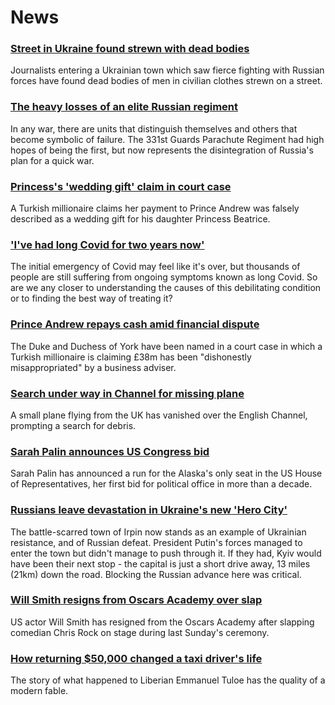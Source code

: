 # News
### [Street in Ukraine found strewn with dead bodies](https://www.bbc.com/news/world-europe-60967463)
Journalists entering a Ukrainian town which saw fierce fighting with Russian forces have found dead bodies of men in civilian clothes strewn on a street.   
### [The heavy losses of an elite Russian regiment](https://www.bbc.com/news/world-europe-60946340)
 In any war, there are units that distinguish themselves and others that become symbolic of failure. The 331st Guards Parachute Regiment had high hopes of being the first, but now represents the disintegration of Russia's plan for a quick war.
### [Princess's 'wedding gift' claim in court case](https://www.bbc.com/news/uk-60967996)
A Turkish millionaire claims her payment to Prince Andrew was falsely described as a wedding gift for his daughter Princess Beatrice.
### ['I've had long Covid for two years now'](https://www.bbc.com/news/world-60708123)
The initial emergency of Covid may feel like it's over, but thousands of people are still suffering from ongoing symptoms known as long Covid. So are we any closer to understanding the causes of this debilitating condition or to finding the best way of treating it?
### [Prince Andrew repays cash amid financial dispute](https://www.bbc.com/news/uk-60961791)
The Duke and Duchess of York have been named in a court case in which a Turkish millionaire is claiming £38m has been "dishonestly misappropriated" by a business adviser.
### [Search under way in Channel for missing plane](https://www.bbc.com/news/uk-60970636)
A small plane flying from the UK has vanished over the English Channel, prompting a search for debris.
### [Sarah Palin announces US Congress bid](https://www.bbc.com/news/world-us-canada-60964852)
Sarah Palin has announced a run for the Alaska's only seat in the US House of Representatives, her first bid for political office in more than a decade.
### [Russians leave devastation in Ukraine's new 'Hero City'](https://www.bbc.com/news/world-europe-60959667)
The battle-scarred town of Irpin now stands as an example of Ukrainian resistance, and of Russian defeat. President Putin's forces managed to enter the town but didn't manage to push through it. If they had, Kyiv would have been their next stop - the capital is just a short drive away, 13 miles (21km) down the road. Blocking the Russian advance here was critical.
### [Will Smith resigns from Oscars Academy over slap](https://www.bbc.com/news/world-us-canada-60963054)
US actor Will Smith has resigned from the Oscars Academy after slapping comedian Chris Rock on stage during last Sunday's ceremony.
### [How returning $50,000 changed a taxi driver's life](https://www.bbc.com/news/world-africa-60915170)
The story of what happened to Liberian Emmanuel Tuloe has the quality of a modern fable.
